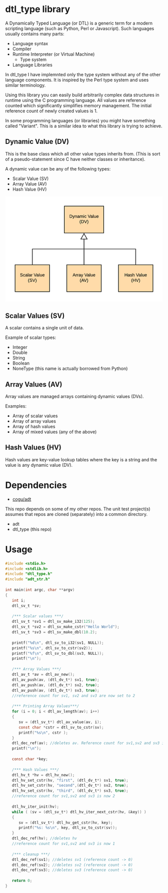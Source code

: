 # dtl_type library

A Dynamically Typed Language (or DTL) is a generic term for a modern scripting language (such as Python, Perl or Javascript).
Such languages usually contains many parts:

* Language syntax
* Compiler
* Runtime Interpreter (or Virtual Machine)
  * Type system
* Language Libraries

In dtl_type I have implemnted only the type system without any of the other language components. It is inspired by the Perl type system and uses similar terminology.

Using this library you can easily build arbitrarily complex data structures in runtime using the C programming language.
All values are reference counted which significantly simplifies memory management. The initial reference count of newly created values is 1.

In some programming languages (or libraries) you might have something called "Variant". This is a similar idea to what this library is trying to achieve.

## Dynamic Value (DV)

This is the base class which all other value types inherits from. (This is sort of a pseudo-statement since C have neither classes or inheritance).

A dynamic value can be any of the following types:

* Scalar Value (SV)
* Array Value (AV)
* Hash Value (HV)

![Class Hierarchy](_static/dtl_class_hierarchy.png)

## Scalar Values (SV)

A scalar contains a single unit of data.

Example of scalar types:

* Integer
* Double
* String
* Boolean
* NoneType (this name is actually borrowed from Python)

## Array Values (AV)

Array values are managed arrays containing dynamic values (DVs).

Examples:

* Array of scalar values
* Array of array values
* Array of hash values
* Array of mixed values (any of the above)


## Hash Values (HV)

Hash values are key-value lookup tables where the key is a string and the value is any dynamic value (DV).

# Dependencies

* [cogu/adt](https://github.com/cogu/adt)

This repo depends on some of my other repos. The unit test project(s) assumes that repos are cloned (separately) into a common directory.

* adt
* dtl_type (this repo)

# Usage

``` C
#include <stdio.h>
#include <stdlib.h>
#include "dtl_type.h"
#include "adt_str.h"

int main(int argc, char **argv)
{
   int i;
   dtl_sv_t *sv;

   /*** Scalar values ***/
   dtl_sv_t *sv1 = dtl_sv_make_i32(125);
   dtl_sv_t *sv2 = dtl_sv_make_cstr("Hello World");
   dtl_sv_t *sv3 = dtl_sv_make_dbl(10.2);

   printf("%d\n", dtl_sv_to_i32(sv1, NULL));
   printf("%s\n", dtl_sv_to_cstr(sv2));
   printf("%f\n", dtl_sv_to_dbl(sv3, NULL));
   printf("\n");

   /*** Array Values ***/
   dtl_av_t *av = dtl_av_new();
   dtl_av_push(av, (dtl_dv_t*) sv1, true);
   dtl_av_push(av, (dtl_dv_t*) sv2, true);
   dtl_av_push(av, (dtl_dv_t*) sv3, true);
   //reference count for sv1, sv2 and sv3 are now set to 2

   /*** Printing Array Values***/
   for (i = 0; i < dtl_av_length(av); i++)
   {
      sv = (dtl_sv_t*) dtl_av_value(av, i);
      const char *cstr = dtl_sv_to_cstr(sv);
      printf("%s\n", cstr );
   }
   dtl_dec_ref(av); //deletes av. Reference count for sv1,sv2 and sv3 is now 1
   printf("\n");

   const char *key;

   /*** Hash Values ***/
   dtl_hv_t *hv = dtl_hv_new();
   dtl_hv_set_cstr(hv, "first", (dtl_dv_t*) sv1, true);
   dtl_hv_set_cstr(hv, "second",(dtl_dv_t*) sv2, true);
   dtl_hv_set_cstr(hv, "third", (dtl_dv_t*) sv3, true);
   //reference count for sv1,sv2 and sv3 is now 2

   dtl_hv_iter_init(hv);
   while ( (sv = (dtl_sv_t*) dtl_hv_iter_next_cstr(hv, &key)) )
   {
      sv = (dtl_sv_t*) dtl_hv_get_cstr(hv, key);
      printf("%s: %s\n", key, dtl_sv_to_cstr(sv));
   }
   dtl_dec_ref(hv); //deletes hv
   //reference count for sv1,sv2 and sv3 is now 1

   /*** cleanup ***/
   dtl_dec_ref(sv1); //deletes sv1 (reference count -> 0)
   dtl_dec_ref(sv2); //deletes sv2 (reference count -> 0)
   dtl_dec_ref(sv3); //deletes sv3 (reference count -> 0)

   return 0;
}
```









